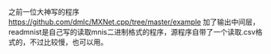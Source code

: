 之前一位大神写的程序
https://github.com/dmlc/MXNet.cpp/tree/master/example
加了输出中间层，readmnist是自己写的读取mnis二进制格式的程序，源程序自带了一个读取.csv格式的，不过比较慢，也可以用。